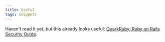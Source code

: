 ```yaml
---
title: Useful
tags: snippets
---
```


Haven't read it yet, but this already looks useful: [QuarkRuby: Ruby on Rails Security Guide](http://www.quarkruby.com/2007/9/20/ruby-on-rails-security-guide "QuarkRuby: Ruby on Rails Security Guide").
